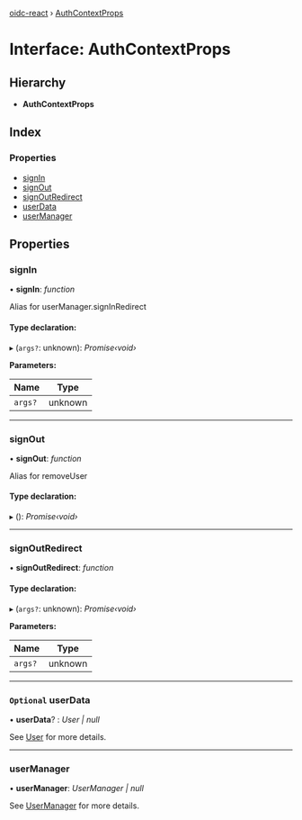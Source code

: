 [oidc-react](../README.md) › [AuthContextProps](authcontextprops.md)

# Interface: AuthContextProps

## Hierarchy

* **AuthContextProps**

## Index

### Properties

* [signIn](authcontextprops.md#signin)
* [signOut](authcontextprops.md#signout)
* [signOutRedirect](authcontextprops.md#signoutredirect)
* [userData](authcontextprops.md#optional-userdata)
* [userManager](authcontextprops.md#usermanager)

## Properties

###  signIn

• **signIn**: *function*

Alias for userManager.signInRedirect

#### Type declaration:

▸ (`args?`: unknown): *Promise‹void›*

**Parameters:**

Name | Type |
------ | ------ |
`args?` | unknown |

___

###  signOut

• **signOut**: *function*

Alias for removeUser

#### Type declaration:

▸ (): *Promise‹void›*

___

###  signOutRedirect

• **signOutRedirect**: *function*

#### Type declaration:

▸ (`args?`: unknown): *Promise‹void›*

**Parameters:**

Name | Type |
------ | ------ |
`args?` | unknown |

___

### `Optional` userData

• **userData**? : *User | null*

See [User](https://github.com/IdentityModel/oidc-client-js/wiki#user) for more details.

___

###  userManager

• **userManager**: *UserManager | null*

See [UserManager](https://github.com/IdentityModel/oidc-client-js/wiki#usermanager) for more details.
